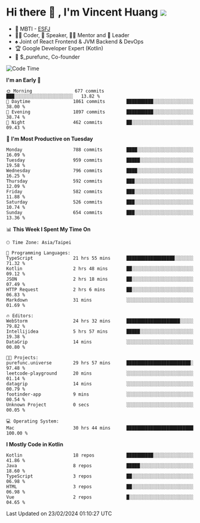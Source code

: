# Hi there 👋 , I'm Vincent Huang ![](https://komarev.com/ghpvc/?username=Jian-Min-Huang)
- 👀 MBTI - [ESFJ](https://www.16personalities.com/esfj-personality)
- 👨‍💻 Coder, 🎤 Speaker, 👨‍🏫 Mentor and 🚀 Leader
- ♠️ Joint of React Frontend & JVM Backend & DevOps
- 🏆 Google Developer Expert (Kotlin)
- 💼 $_purefunc, Co-founder

<!--START_SECTION:waka-->
![Code Time](http://img.shields.io/badge/Code%20Time-3%2C412%20hrs%2026%20mins-blue)

**I'm an Early 🐤** 

```text
🌞 Morning                677 commits         ███░░░░░░░░░░░░░░░░░░░░░░   13.82 % 
🌆 Daytime                1861 commits        ██████████░░░░░░░░░░░░░░░   38.00 % 
🌃 Evening                1897 commits        ██████████░░░░░░░░░░░░░░░   38.74 % 
🌙 Night                  462 commits         ██░░░░░░░░░░░░░░░░░░░░░░░   09.43 % 
```
📅 **I'm Most Productive on Tuesday** 

```text
Monday                   788 commits         ████░░░░░░░░░░░░░░░░░░░░░   16.09 % 
Tuesday                  959 commits         █████░░░░░░░░░░░░░░░░░░░░   19.58 % 
Wednesday                796 commits         ████░░░░░░░░░░░░░░░░░░░░░   16.25 % 
Thursday                 592 commits         ███░░░░░░░░░░░░░░░░░░░░░░   12.09 % 
Friday                   582 commits         ███░░░░░░░░░░░░░░░░░░░░░░   11.88 % 
Saturday                 526 commits         ███░░░░░░░░░░░░░░░░░░░░░░   10.74 % 
Sunday                   654 commits         ███░░░░░░░░░░░░░░░░░░░░░░   13.36 % 
```


📊 **This Week I Spent My Time On** 

```text
🕑︎ Time Zone: Asia/Taipei

💬 Programming Languages: 
TypeScript               21 hrs 55 mins      ██████████████████░░░░░░░   71.32 % 
Kotlin                   2 hrs 48 mins       ██░░░░░░░░░░░░░░░░░░░░░░░   09.12 % 
JSON                     2 hrs 18 mins       ██░░░░░░░░░░░░░░░░░░░░░░░   07.49 % 
HTTP Request             2 hrs 6 mins        ██░░░░░░░░░░░░░░░░░░░░░░░   06.83 % 
Markdown                 31 mins             ░░░░░░░░░░░░░░░░░░░░░░░░░   01.69 % 

🔥 Editors: 
WebStorm                 24 hrs 32 mins      ████████████████████░░░░░   79.82 % 
Intellijidea             5 hrs 57 mins       █████░░░░░░░░░░░░░░░░░░░░   19.38 % 
DataGrip                 14 mins             ░░░░░░░░░░░░░░░░░░░░░░░░░   00.80 % 

🐱‍💻 Projects: 
purefunc.universe        29 hrs 57 mins      ████████████████████████░   97.48 % 
leetcode-playground      20 mins             ░░░░░░░░░░░░░░░░░░░░░░░░░   01.14 % 
datagrip                 14 mins             ░░░░░░░░░░░░░░░░░░░░░░░░░   00.79 % 
footinder-app            9 mins              ░░░░░░░░░░░░░░░░░░░░░░░░░   00.54 % 
Unknown Project          0 secs              ░░░░░░░░░░░░░░░░░░░░░░░░░   00.05 % 

💻 Operating System: 
Mac                      30 hrs 44 mins      █████████████████████████   100.00 % 
```

**I Mostly Code in Kotlin** 

```text
Kotlin                   18 repos            ██████████░░░░░░░░░░░░░░░   41.86 % 
Java                     8 repos             █████░░░░░░░░░░░░░░░░░░░░   18.60 % 
TypeScript               3 repos             ██░░░░░░░░░░░░░░░░░░░░░░░   06.98 % 
HTML                     3 repos             ██░░░░░░░░░░░░░░░░░░░░░░░   06.98 % 
Vue                      2 repos             █░░░░░░░░░░░░░░░░░░░░░░░░   04.65 % 
```




 Last Updated on 23/02/2024 01:10:27 UTC
<!--END_SECTION:waka-->
